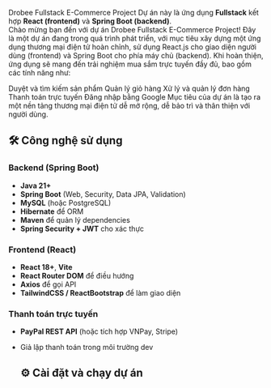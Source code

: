 Drobee Fullstack E-Commerce Project
 Dự án này là ứng dụng **Fullstack** kết hợp **React (frontend)** và **Spring Boot (backend)**.  
  Chào mừng bạn đến với dự án Drobee Fullstack E-Commerce Project!
  Đây là một dự án đang trong quá trình phát triển, với mục tiêu xây dựng một ứng dụng thương mại điện tử hoàn chỉnh, sử dụng React.js cho giao diện người dùng (frontend) và Spring Boot cho phía máy chủ (backend).
  Khi hoàn thiện, ứng dụng sẽ mang đến trải nghiệm mua sắm trực tuyến đầy đủ, bao gồm các tính năng như:

  Duyệt và tìm kiếm sản phẩm
  Quản lý giỏ hàng
  Xử lý và quản lý đơn hàng
  Thanh toán trực tuyến 
  Đăng nhập bằng Google
  Mục tiêu của dự án là tạo ra một nền tảng thương mại điện tử dễ mở rộng, dễ bảo trì và thân thiện với người dùng.
  
  ## 🛠 Công nghệ sử dụng
  ### Backend (Spring Boot)
  - **Java 21+**
  - **Spring Boot** (Web, Security, Data JPA, Validation)
  - **MySQL** (hoặc PostgreSQL)
  - **Hibernate** để ORM
  - **Maven** để quản lý dependencies
  - **Spring Security + JWT** cho xác thực
  
  ### Frontend (React)
  - **React 18+**, **Vite**
  - **React Router DOM** để điều hướng
  - **Axios** để gọi API
  - **TailwindCSS / ReactBootstrap** để làm giao diện
  
  ### Thanh toán trực tuyến
  - **PayPal REST API** (hoặc tích hợp VNPay, Stripe)
  - Giả lập thanh toán trong môi trường dev

    ## ⚙️ Cài đặt và chạy dự án
